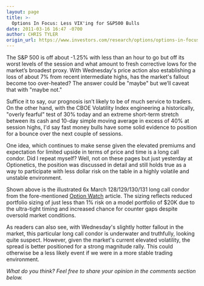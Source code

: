 ```yaml
---
layout: page
title: >-
  Options In Focus: Less VIX'ing for S&P500 Bulls
date: 2011-03-16 16:47 -0700
author: CHRIS TYLER
origin_url: https://www.investors.com/research/options/options-in-focus-less-vixing-for-s-p500-bulls/
---
```






The S&P 500 is off about -1.25% with less than an hour to go but off its worst levels of the session and what amount to fresh corrective lows for the market’s broadest proxy. With Wednesday's price action also establishing a loss of about 7% from recent intermediate highs, has the market's fallout become too over-heated? The answer could be "maybe" but we’ll caveat that with "maybe not."

  

Suffice it to say, our prognosis isn’t likely to be of much service to traders. On the other hand, with the CBOE Volatility Index engineering a historically, "overly fearful" test of 30% today and an extreme short-term stretch between its cash and 10-day simple moving average in excess of 40% at session highs, I'd say fast money bulls have some solid evidence to position for a bounce over the next couple of sessions. 

  

One idea, which continues to make sense given the elevated premiums and expectation for limited upside in terms of price and time is a long call condor. Did I repeat myself? Well, not on these pages but just yesterday at Optionetics, the position was discussed in detail and still holds true as a way to participate with less dollar risk on the table in a highly volatile and unstable environment. 

  

  

Shown above is the illustrated 6x March 128/129/130/131 long call condor from the fore-mentioned [Option Watch](http://www.optionetics.com/market/articles/2011/03/15/option-watch-a-less-vixed-bull) article. The sizing reflects reduced portfolio sizing of just less than 1% risk on a model portfolio of $20K due to the ultra-tight timing and increased chance for counter gaps despite oversold market conditions. 

  

As readers can also see, with Wednesday's slightly hotter fallout in the market, this particular long call condor is underwater and truthfully, looking quite suspect. However, given the market's current elevated volatility, the spread is better positioned for a strong magnitude rally. This could otherwise be a less likely event if we were in a more stable trading environment.

  

*What do you think? Feel free to share your opinion in the comments section below.*




